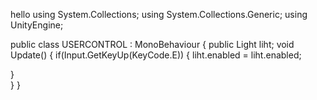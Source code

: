 hello
using System.Collections;
using System.Collections.Generic;
using UnityEngine;

public class USERCONTROL : MonoBehaviour
{
   public Light liht;
    void Update()
    {
      if(Input.GetKeyUp(KeyCode.E))
      {
         liht.enabled =  liht.enabled;

     

 }  
    }
}
